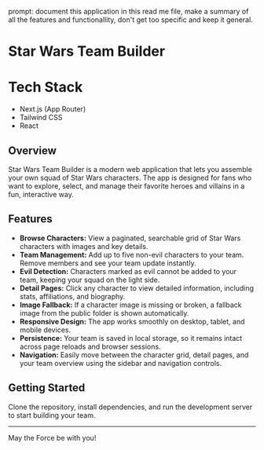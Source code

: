 prompt: document this application in this read me file, make a summary of all the features and functionallity, don't get too specific and keep it general.

# Star Wars Team Builder

# Tech Stack

- Next.js (App Router)
- Tailwind CSS
- React

## Overview

Star Wars Team Builder is a modern web application that lets you assemble your own squad of Star Wars characters. The app is designed for fans who want to explore, select, and manage their favorite heroes and villains in a fun, interactive way.

## Features

- **Browse Characters:** View a paginated, searchable grid of Star Wars characters with images and key details.
- **Team Management:** Add up to five non-evil characters to your team. Remove members and see your team update instantly.
- **Evil Detection:** Characters marked as evil cannot be added to your team, keeping your squad on the light side.
- **Detail Pages:** Click any character to view detailed information, including stats, affiliations, and biography.
- **Image Fallback:** If a character image is missing or broken, a fallback image from the public folder is shown automatically.
- **Responsive Design:** The app works smoothly on desktop, tablet, and mobile devices.
- **Persistence:** Your team is saved in local storage, so it remains intact across page reloads and browser sessions.
- **Navigation:** Easily move between the character grid, detail pages, and your team overview using the sidebar and navigation controls.

## Getting Started

Clone the repository, install dependencies, and run the development server to start building your team.

---

May the Force be with you!
